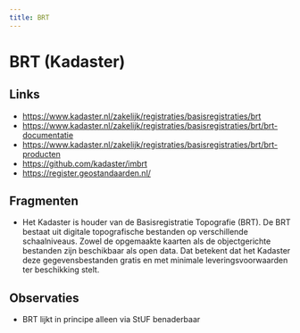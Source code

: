 ```yaml
---
title: BRT
---
```


# BRT (Kadaster)

## Links
- https://www.kadaster.nl/zakelijk/registraties/basisregistraties/brt
- https://www.kadaster.nl/zakelijk/registraties/basisregistraties/brt/brt-documentatie
- https://www.kadaster.nl/zakelijk/registraties/basisregistraties/brt/brt-producten
- https://github.com/kadaster/imbrt
- https://register.geostandaarden.nl/

## Fragmenten
- Het Kadaster is houder van de Basisregistratie Topografie (BRT). De BRT bestaat uit digitale topografische bestanden op verschillende schaalniveaus. Zowel de opgemaakte kaarten als de objectgerichte bestanden zijn beschikbaar als open data. Dat betekent dat het Kadaster deze gegevensbestanden gratis en met minimale leveringsvoorwaarden ter beschikking stelt.

## Observaties
- BRT lijkt in principe alleen via StUF benaderbaar
